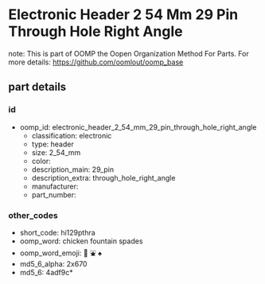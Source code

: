 # Electronic Header 2 54 Mm 29 Pin Through Hole Right Angle  

note: This is part of OOMP the Oopen Organization Method For Parts. For more details: https://github.com/oomlout/oomp_base

##  part details





### id
* oomp_id: electronic_header_2_54_mm_29_pin_through_hole_right_angle
  * classification: electronic
  * type: header
  * size: 2_54_mm
  * color: 
  * description_main: 29_pin
  * description_extra: through_hole_right_angle
  * manufacturer: 
  * part_number: 

### other_codes
* short_code: hi129pthra
* oomp_word: chicken fountain spades
* oomp_word_emoji: :chicken: :fountain: :spades:
* md5_6_alpha: 2x670
* md5_6: 4adf9c* 